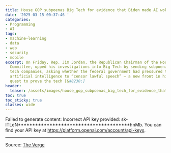 ```yaml
---
title: House GOP subpoenas Big Tech for evidence that Biden made AI woke
date: '2025-03-15 00:37:46 '
categories:
- Programming
- AI
tags:
- machine-learning
- data
- web
- security
- mobile
excerpt: On Friday, Rep. Jim Jordan, the Republican Chairman of the House Judiciary
  Committee, upped his investigations into Big Tech by sending subpoenas to 16 major
  tech companies, asking whether the federal government had pressured them into using
  artificial intelligence to “censor lawful speech” – a new front in his long-running
  quest to prove the tech [&#8230;]
header:
  teaser: /assets/images/house_gop_subpoenas_big_tech_for_evidence_that_bid_20250315003744.jpg
toc: true
toc_sticky: true
classes: wide
---
```


Failed to generate content: Incorrect API key provided: sk-ITLeN***************************************hnMb. You can find your API key at https://platform.openai.com/account/api-keys.

---

Source: [The Verge](https://www.theverge.com/news/629831/subpoena-ai-gop-political-bias)